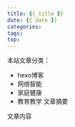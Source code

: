 ```yaml
---
title: {{ title }}
date: {{ date }}
categories:
tags: 
top: 
---
```

本站文章分类：
  - hexo博客
  - 网络智能
  - 家庭健康
  - 教育教学
文章摘要
<!--more-->
文章内容